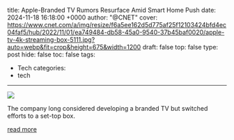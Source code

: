 title: Apple-Branded TV Rumors Resurface Amid Smart Home Push
date: 2024-11-18 16:18:00 +0000
author: "@CNET"
cover: https://www.cnet.com/a/img/resize/f6a5ee162d5d775af25f12103424bfd4ec04faf5/hub/2022/11/01/ea749484-db58-45a0-9540-37b45baf0020/apple-tv-4k-streaming-box-5111.jpg?auto=webp&fit=crop&height=675&width=1200
draft: false
top: false
type: post
hide: false
toc: false
tags:
  - Tech
categories:
  - tech
---

![](https://www.cnet.com/a/img/resize/f6a5ee162d5d775af25f12103424bfd4ec04faf5/hub/2022/11/01/ea749484-db58-45a0-9540-37b45baf0020/apple-tv-4k-streaming-box-5111.jpg?auto=webp&fit=crop&height=675&width=1200)

The company long considered developing a branded TV but switched efforts to a set-top box.

[read more](https://www.cnet.com/tech/home-entertainment/apple-branded-tv-rumors-resurface-amid-smart-home-push/)
